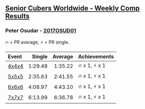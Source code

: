 <style>table {white-space: nowrap;}</style>

## [Senior Cubers Worldwide - Weekly Comp Results](/scw-comp/results/)
### Peter Osudar - [2017OSUD01](https://www.worldcubeassociation.org/persons/2017OSUD01)

🔥 = PR average, ⚡ = PR single.

| Event | Single | Average | Achievements|
| :-- | --: | --: | :-- |
| [4x4x4](444.md) | 1:29.48 | 1:35.22 | 🔥 x 1, ⚡ x 1 |
| [5x5x5](555.md) | 2:35.63 | 2:41.55 | 🔥 x 1, ⚡ x 1 |
| [6x6x6](666.md) | 4:08.97 | 4:43.10 | 🔥 x 1, ⚡ x 1 |
| [7x7x7](777.md) | 6:13.99 | 6:36.78 | 🔥 x 1, ⚡ x 1 |

<!-- Global site tag (gtag.js) - Google Analytics -->
<script async src="https://www.googletagmanager.com/gtag/js?id=UA-86348435-3"></script>
<script>window.dataLayer = window.dataLayer || []; function gtag() {dataLayer.push(arguments);} gtag('js', new Date()); gtag('config', 'UA-86348435-3');</script>
